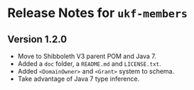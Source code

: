# Release Notes for `ukf-members`

## Version 1.2.0 ##

* Move to Shibboleth V3 parent POM and Java 7.
* Added a `doc` folder, a `README.md` and `LICENSE.txt`.
* Added `<DomainOwner>` and `<Grant>` system to schema.
* Take advantage of Java 7 type inference.
